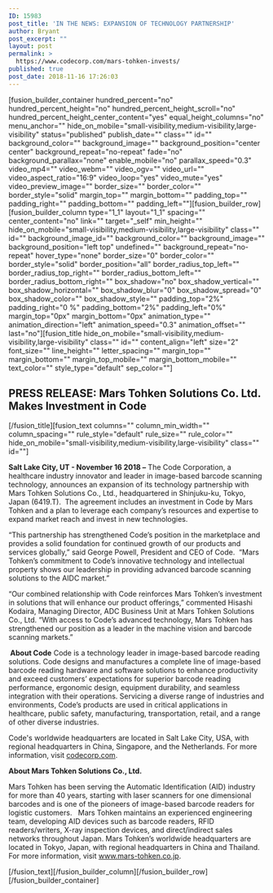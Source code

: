 ```yaml
---
ID: 15983
post_title: 'IN THE NEWS: EXPANSION OF TECHNOLOGY PARTNERSHIP'
author: Bryant
post_excerpt: ""
layout: post
permalink: >
  https://www.codecorp.com/mars-tohken-invests/
published: true
post_date: 2018-11-16 17:26:03
---
```

[fusion_builder_container hundred_percent="no" hundred_percent_height="no" hundred_percent_height_scroll="no" hundred_percent_height_center_content="yes" equal_height_columns="no" menu_anchor="" hide_on_mobile="small-visibility,medium-visibility,large-visibility" status="published" publish_date="" class="" id="" background_color="" background_image="" background_position="center center" background_repeat="no-repeat" fade="no" background_parallax="none" enable_mobile="no" parallax_speed="0.3" video_mp4="" video_webm="" video_ogv="" video_url="" video_aspect_ratio="16:9" video_loop="yes" video_mute="yes" video_preview_image="" border_size="" border_color="" border_style="solid" margin_top="" margin_bottom="" padding_top="" padding_right="" padding_bottom="" padding_left=""][fusion_builder_row][fusion_builder_column type="1_1" layout="1_1" spacing="" center_content="no" link="" target="_self" min_height="" hide_on_mobile="small-visibility,medium-visibility,large-visibility" class="" id="" background_image_id="" background_color="" background_image="" background_position="left top" undefined="" background_repeat="no-repeat" hover_type="none" border_size="0" border_color="" border_style="solid" border_position="all" border_radius_top_left="" border_radius_top_right="" border_radius_bottom_left="" border_radius_bottom_right="" box_shadow="no" box_shadow_vertical="" box_shadow_horizontal="" box_shadow_blur="0" box_shadow_spread="0" box_shadow_color="" box_shadow_style="" padding_top="2%" padding_right="0 %" padding_bottom="2%" padding_left="0%" margin_top="0px" margin_bottom="0px" animation_type="" animation_direction="left" animation_speed="0.3" animation_offset="" last="no"][fusion_title hide_on_mobile="small-visibility,medium-visibility,large-visibility" class="" id="" content_align="left" size="2" font_size="" line_height="" letter_spacing="" margin_top="" margin_bottom="" margin_top_mobile="" margin_bottom_mobile="" text_color="" style_type="default" sep_color=""]
<h2><span class="hs_cos_wrapper hs_cos_wrapper_meta_field hs_cos_wrapper_type_text" data-hs-cos-general-type="meta_field" data-hs-cos-type="text">PRESS RELEASE: </span><strong>Mars Tohken Solutions Co. Ltd. Makes Investment in Code</strong></h2>
[/fusion_title][fusion_text columns="" column_min_width="" column_spacing="" rule_style="default" rule_size="" rule_color="" hide_on_mobile="small-visibility,medium-visibility,large-visibility" class="" id=""]

<strong>Salt Lake City, UT - November 16 2018 –</strong> The Code Corporation, a healthcare industry innovator and leader in image-based barcode scanning technology, announces an expansion of its technology partnership with Mars Tohken Solutions Co., Ltd., headquartered in Shinjuku-ku, Tokyo, Japan (6419.T).  The agreement includes an investment in Code by Mars Tohken and a plan to leverage each company’s resources and expertise to expand market reach and invest in new technologies.

“This partnership has strengthened Code’s position in the marketplace and provides a solid foundation for continued growth of our products and services globally,” said George Powell, President and CEO of Code.  “Mars Tohken’s commitment to Code’s innovative technology and intellectual property shows our leadership in providing advanced barcode scanning solutions to the AIDC market.”

“Our combined relationship with Code reinforces Mars Tohken’s investment in solutions that will enhance our product offerings,” commented Hisashi Kodaira, Managing Director, ADC Business Unit at Mars Tohken Solutions Co., Ltd. “With access to Code’s advanced technology, Mars Tohken has strengthened our position as a leader in the machine vision and barcode scanning markets.”

<strong> </strong><strong>About Code</strong>
Code is a technology leader in image-based barcode reading solutions. Code designs and manufactures a complete line of image-based barcode reading hardware and software solutions to enhance productivity and exceed customers’ expectations for superior barcode reading performance, ergonomic design, equipment durability, and seamless integration with their operations. Servicing a diverse range of industries and environments, Code’s products are used in critical applications in healthcare, public safety, manufacturing, transportation, retail, and a range of other diverse industries.

Code's worldwide headquarters are located in Salt Lake City, USA, with regional headquarters in China, Singapore, and the Netherlands. For more information, visit <a href="http://www.codecorp.com">codecorp.com</a>.

<strong>About Mars Tohken Solutions Co., Ltd.</strong>

Mars Tohken has been serving the Automatic Identification (AID) industry for more than 40 years, starting with laser scanners for one dimensional barcodes and is one of the pioneers of image-based barcode readers for logistic customers.   Mars Tohken maintains an experienced engineering team, developing AID devices such as barcode readers, RFID readers/writers, X-ray inspection devices, and direct/indirect sales networks throughout Japan. Mars Tohken’s worldwide headquarters are located in Tokyo, Japan, with regional headquarters in China and Thailand.  For more information, visit <a href="http://www.mars-tohken.co.jp">www.mars-tohken.co.jp</a>.

[/fusion_text][/fusion_builder_column][/fusion_builder_row][/fusion_builder_container]